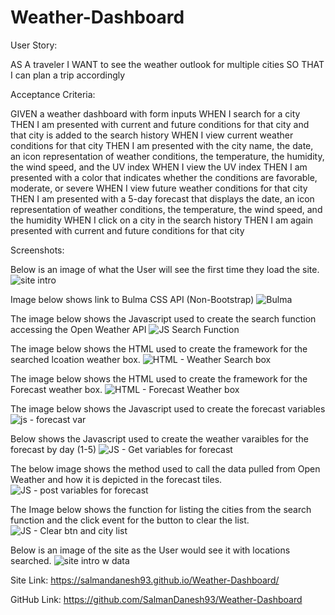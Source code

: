 # Weather-Dashboard

User Story:

AS A traveler
I WANT to see the weather outlook for multiple cities
SO THAT I can plan a trip accordingly


Acceptance Criteria:

GIVEN a weather dashboard with form inputs
WHEN I search for a city
THEN I am presented with current and future conditions for that city and that city is added to the search history
WHEN I view current weather conditions for that city
THEN I am presented with the city name, the date, an icon representation of weather conditions, the temperature, the humidity, the wind speed, and the UV index
WHEN I view the UV index
THEN I am presented with a color that indicates whether the conditions are favorable, moderate, or severe
WHEN I view future weather conditions for that city
THEN I am presented with a 5-day forecast that displays the date, an icon representation of weather conditions, the temperature, the wind speed, and the humidity
WHEN I click on a city in the search history
THEN I am again presented with current and future conditions for that city


Screenshots:

Below is an image of what the User will see the first time they load the site.
![site intro](https://user-images.githubusercontent.com/107973681/184713523-a65cc639-b7d9-4e37-bcca-42c4611ce426.png)

Image below shows link to Bulma CSS API (Non-Bootstrap) 
![Bulma](https://user-images.githubusercontent.com/107973681/184714761-6d513ae0-dc9d-4ba9-bfb6-22e0e16182d3.png)

The image below shows the Javascript used to create the search function accessing the Open Weather API
![JS Search Function](https://user-images.githubusercontent.com/107973681/184714885-6b6991c3-473a-462f-89ad-6b4283da8ffc.png)

The image below shows the HTML used to create the framework for the searched lcoation weather box.
![HTML - Weather Search box](https://user-images.githubusercontent.com/107973681/184715045-4aed53b8-ef3d-43c1-ae6d-2490104047c6.png)

The image below shows the HTML used to create the framework for the Forecast weather box.
![HTML - Forecast Weather box](https://user-images.githubusercontent.com/107973681/184714972-a81ff355-1e72-4a07-8052-1358a5951586.png)

The image below shows the Javascript used to create the forecast variables
![js - forecast var](https://user-images.githubusercontent.com/107973681/184715168-6f178558-5240-4d1d-a46e-4a08c341ae10.png)

Below shows the Javascript used to create the weather varaibles for the forecast by day (1-5)
![JS - Get variables for forecast](https://user-images.githubusercontent.com/107973681/184715224-ad7011a7-96ee-426d-9454-04d82fb2a498.png)

The below image shows the method used to call the data pulled from Open Weather and how it is depicted in the forecast tiles.
![JS - post variables for forecast](https://user-images.githubusercontent.com/107973681/184715672-79a9411b-dfd8-4c60-a838-c3b4d1d0abb6.png)

The Image below shows the function for listing the cities from the search function and the click event for the button to clear the list.
![JS - Clear btn and city list](https://user-images.githubusercontent.com/107973681/184715322-63e528bc-5da5-4470-8900-d63eb51b33c6.png)

Below is an image of the site as the User would see it with locations searched.
![site intro w  data](https://user-images.githubusercontent.com/107973681/184715462-b0c5e0aa-0a7c-4602-aad9-1174c84768ca.png)


Site Link: https://salmandanesh93.github.io/Weather-Dashboard/

GitHub Link: https://github.com/SalmanDanesh93/Weather-Dashboard
